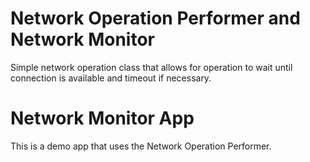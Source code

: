 
# Network Operation Performer and Network Monitor 
Simple network operation class that allows for operation to wait until connection is available and timeout if necessary.



# Network Monitor App
This is a demo app that uses the Network Operation Performer.

